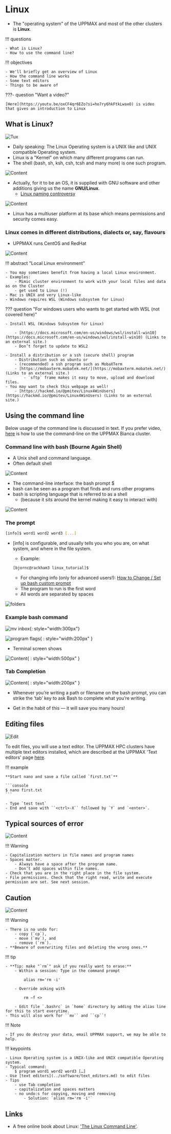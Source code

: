 # Linux

- The "operating system" of the UPPMAX and most of the other clusters is **Linux**.

!!! questions

    - What is Linux?
    - How to use the command line?

!!! objectives

    - We'll briefly get an overview of Linux
    - How the command line works
    - Some text editors
    - Things to be aware of

???- question "Want a video?"

    [Here](https://youtu.be/oxCF4qr6EZo?si=ho7ry6hkFtkLwaxO) is video
    that gives an introduction to Linux

## What is Linux?

![Tux](./img/pingvin.png)

- Daily speaking: The Linux Operating system is a UNIX like and UNIX compatible Operating system.
- Linux is a "Kernel" on which many different programs can run.
- The shell (bash, sh, ksh, csh, tcsh and many more) is one such program.

![Content](./img/images.jfif)

- Actually, for it to be an OS, it is supplied with GNU software and other additions giving us the name **GNU/Linux**.
    - [Linux naming controversy](https://en.wikipedia.org/wiki/GNU/Linux_naming_controversy)

![Content](./img/gnu.png)

- Linux has a multiuser platform at its base which means permissions and security comes easy.

### Linux comes in different distributions, dialects or, say, flavours

- UPPMAX runs CentOS and RedHat

![Content](./img/flavours.png)

!!! abstract "Local Linux environment"

    - You may sometimes benefit from having a local Linux environment.
    - Examples:
        - Mimic cluster environment to work with your local files and data as on the Cluster
        - get used to Linux (!)
    - Mac is UNIX and very Linux-like
    - Windows requires WSL (Windows subsystem for Linux)

??? question "For windows users who wants to get started with WSL (not covered here)"

    - Install WSL (Windows Subsystem for Linux)

        - [https://docs.microsoft.com/en-us/windows/wsl/install-win10](https://docs.microsoft.com/en-us/windows/wsl/install-win10) (Links to an external site.)
        - Don’t forget to update to WSL2

    - Install a distribution or a ssh (secure shell) program
        - Distribution such as ubuntu or
        - (recommended) a ssh program such as MobaXTerm
        - [https://mobaxterm.mobatek.net/](https://mobaxterm.mobatek.net/) (Links to an external site.)
            - `sftp` frame makes it easy to move, upload and download files.
    - You may want to check this webpage as well!
        - [https://hackmd.io/@pmitev/Linux4WinUsers](https://hackmd.io/@pmitev/Linux4WinUsers) (Links to an external site.)

## Using the command line

Below usage of the command line is discussed in text.
If you prefer video, [here](https://youtu.be/kjqLAx2bgJI)
is how to use the command-line on the UPPMAX Bianca cluster.

### Command line with bash (Bourne Again Shell)

- A Unix shell and command language.
- Often default shell

![Content](./img/shell.jpg)

- The command-line interface: the bash prompt $
- bash can be seen as a program that finds and runs other programs
- bash is scripting language that is referred to as a shell
    - (because it sits around the kernel making it easy to interact with)

![Content](./img/unix_architecture.jpg)

### The prompt

```bash
[info]$ word1 word2 word3 [...]
```

- [info] is configurable, and usually tells you who you are, on what system, and where in the file system.

    - Example:

    ```bash
    [bjornc@rackham3 linux_tutorial]$
    ```

    - For changing info (only for advanced users!): [How to Change / Set up bash custom prompt](https://www.cyberciti.biz/tips/howto-linux-unix-bash-shell-setup-prompt.html)
    - The program to run is the first word
    - All words are separated by spaces

![folders](./img/folders.png)

### Example bash command

![mv inbox](./img/mv_inbox.png){: style="width:300px"}

![program flags](./img/program_flags.png){ : style="width:200px" }

- Terminal screen shows

![Content](./img/screen.png){ : style="width:500px" }

### Tab Completion

![Content](./img/tab.png){ : style="width:200px" }

- Whenever you’re writing a path or filename on the bash prompt, you can strike the ‘tab’ key to
ask Bash to complete what you’re writing.

- Get in the habit of this — it will save you many hours!

## Editing files

![Edit](./img/edit.png)

To edit files, you will use a text editor.
The UPPMAX HPC clusters have multiple text editors installed,
which are described at the UPPMAX 'Text editors' page [here](../software/text_editors.md).

!!! example

    **Start nano and save a file called `first.txt`**

    ```console
    $ nano first.txt
    ```

    - Type `test text`
    - End and save with ``<ctrl>-X`` followed by `Y` and `<enter>`.

## Typical sources of error

![Content](./img/cross.png)

!!! Warning

    - Capitalization matters in file names and program names
    - Spaces matter.
        - Always have a space after the program name.
        - Don’t add spaces within file names.
    - Check that you are in the right place in the file system.
    - File permissions. Check that the right read, write and execute permission are set. See next session.

## Caution

![Content](./img/caution.png)

!!! Warning

    - There is no undo for:
        - copy (`cp`),
        - move (`mv`), and
        - remove (`rm`).
    - **Beware of overwriting files and deleting the wrong ones.**

!!! tip

    - **Tip: make "`rm`" ask if you really want to erase:**
        - Within a session: Type in the command prompt

            alias rm='rm -i'

        - Override asking with

            rm –f <>

        - Edit file `.bashrc` in `home` directory by adding the alias line for this to start everytime.
    - This will also work for ``mv`` and ``cp``!

!!! Note

    - If you do destroy your data, email UPPMAX support, we may be able to help.

!!! keypoints

    - Linux Operating system is a UNIX-like and UNIX compatible Operating system.
    - Typical command:
        $ program word1 word2 word3 […]
    - Use [text editors](../software/text_editors.md) to edit files
    - Tips
        - use Tab completion
        - capitalization and spaces matters
        - no undo:s for copying, moving and removing
            - Solution: `alias rm='rm -i'`

## Links

- A free online book about Linux: ['The Linux Command Line'](https://linuxcommand.org/tlcl.php).
